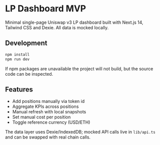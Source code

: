 # LP Dashboard MVP

Minimal single-page Uniswap v3 LP dashboard built with Next.js 14, Tailwind CSS and Dexie. All data is mocked locally.

## Development

```bash
npm install
npm run dev
```

If npm packages are unavailable the project will not build, but the source code can be inspected.

## Features
- Add positions manually via token id
- Aggregate KPIs across positions
- Manual refresh with local snapshots
- Set manual cost per position
- Toggle reference currency (USD/ETH)

The data layer uses Dexie/IndexedDB; mocked API calls live in `lib/api.ts` and can be swapped with real chain calls.
